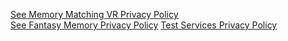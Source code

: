 [See Memory Matching VR Privacy Policy](docs/en/privacy/memorymatchingvr.html) <br>
[See Fantasy Memory Privacy Policy](docs/en/privacy/fantasymemory.html) 
[Test Services Privacy Policy](docs/en/privacy/test.html) <br>

